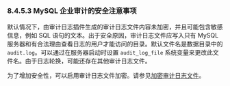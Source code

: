 ### 8.4.5.3 MySQL 企业审计的安全注意事项

默认情况下，由审计日志插件生成的审计日志文件内容未加密，并且可能包含敏感信息，例如 SQL 语句的文本。出于安全原因，审计日志文件应写入只有 MySQL 服务器和有合法理由查看日志的用户才能访问的目录。默认文件名是数据目录中的 `audit.log`。可以通过在服务器启动时设置 `audit_log_file` 系统变量来更改此文件名。由于日志轮换，可能还存在其他审计日志文件。

为了增加安全性，可以启用审计日志文件加密。请参见[加密审计日志文件](#加密审计日志文件)。